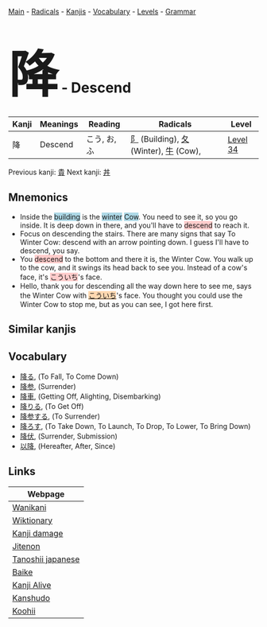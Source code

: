 <style> bigfont {font-size: 100px}</style>
[Main](../README.md) -
[Radicals](../radicals.md) -
[Kanjis](../kanjis.md) -
[Vocabulary](../vocabulary.md) -
[Levels](../levels.md) -
[Grammar](../grammar.md)
# <bigfont> 降</bigfont> - Descend 

| Kanji | Meanings | Reading | Radicals | Level |
| --- | --- | --- | --- | --- |
| 降 | Descend | こう, お, ふ | [阝](../radicals/阝.md) (Building), [夂](../radicals/夂.md) (Winter), [牛](../radicals/牛.md) (Cow),  | [Level 34](../levels/wk_level34.md) |

Previous kanji: [貴](貴.md) Next kanji: [丼](丼.md) 

## Mnemonics
 * Inside the <span style="background-color:#ADD8E6"> building</span> is the <span style="background-color:#ADD8E6"> winter</span> <span style="background-color:#ADD8E6"> Cow</span>. You need to see it, so you go inside. It is deep down in there, and you'll have to <span style="background-color:#ffcccb"> descend</span> to reach it.
* Focus on descending the stairs. There are many signs that say To Winter Cow: descend with an arrow pointing down. I guess I'll have to descend, you say.
* You <span style="background-color:#ffcccb"> descend</span> to the bottom and there it is, the Winter Cow. You walk up to the cow, and it swings its head back to see you. Instead of a cow's face, it's <span style="background-color:#ffcccb"> こういち</span>'s face.
* Hello, thank you for descending all the way down here to see me, says the Winter Cow with <span style="background-color:#fed8b1"> [こういち](https://jisho.org/search/こういち)</span>'s face. You thought you could use the Winter Cow to stop me, but as you can see, I got here first.


## Similar kanjis
 


## Vocabulary
 * [降る](../vocabulary/降.md), (To Fall, To Come Down)
* [降参](../vocabulary/降.md), (Surrender)
* [降車](../vocabulary/降.md), (Getting Off, Alighting, Disembarking)
* [降りる](../vocabulary/降.md), (To Get Off)
* [降参する](../vocabulary/降.md), (To Surrender)
* [降ろす](../vocabulary/降.md), (To Take Down, To Launch, To Drop, To Lower, To Bring Down)
* [降伏](../vocabulary/降.md), (Surrender, Submission)
* [以降](../vocabulary/降.md), (Hereafter, After, Since)



## Links 

| Webpage |
| --- |
| [Wanikani          ](https://www.wanikani.com/kanji/降) |
| [Wiktionary        ](https://en.wiktionary.org/wiki/降) |
| [Kanji damage      ](http://www.kanjidamage.com/kanji/search?utf8=✓&q=降) |
| [Jitenon           ](https://jitenon.com/kanji/降) |
| [Tanoshii japanese ](https://www.tanoshiijapanese.com/dictionary/kanji.cfm?k=降) |
| [Baike             ](https://baike.baidu.com/item/降) |
| [Kanji Alive       ](https://app.kanjialive.com/降) |
| [Kanshudo          ](https://www.kanshudo.com/searchmn?q=降) |
| [Koohii            ](https://kanji.koohii.com/study/kanji/降) |
